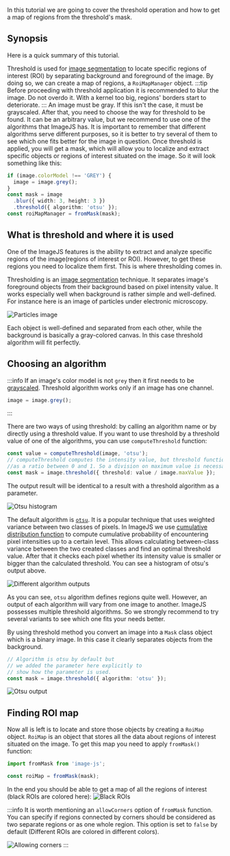 In this tutorial we are going to cover the threshold operation and how to get a map of regions from the threshold's mask.

## Synopsis

Here is a quick summary of this tutorial.

Threshold is used for [image segmentation](../Glossary.md#image-segmentation) to locate specific regions of interest (ROI) by separating background and foreground of the image. By doing so, we can create a map of regions, a `RoiMapManager` object.
:::tip
Before proceeding with threshold application it is recommended to blur the image. Do not overdo it. With a kernel too big, regions' borders start to deteriorate.
:::
An image must be gray. If this isn't the case, it must be grayscaled. After that, you need to choose the way for threshold to be found. It can be an arbitrary value, but we recommend to use one of the algorithms that ImageJS has. It is important to remember that different algorithms serve different purposes, so it is better to try several of them to see which one fits better for the image in question.
Once threshold is applied, you will get a mask, which will allow you to localize and extract specific objects or regions of interest situated on the image.
So it will look something like this:

```ts
if (image.colorModel !== 'GREY') {
  image = image.grey();
}
const mask = image
  .blur({ width: 3, height: 3 })
  .threshold({ algorithm: 'otsu' });
const roiMapManager = fromMask(mask);
```

## What is threshold and where it is used

One of the ImageJS features is the ability to extract and analyze specific regions of the image(regions of interest or ROI).
However, to get these regions you need to localize them first. This is where thresholding comes in.

Thresholding is an [image segmentation](../Glossary.md#image-segmentation) technique. It separates image's foreground objects from their background based on pixel intensity value. It works especially well when background is rather simple and well-defined.
For instance here is an image of particles under electronic microscopy.

![Particles image](./images/threshold/greys.png)

Each object is well-defined and separated from each other, while the background is basically a gray-colored canvas. In this case threshold algorithm will fit perfectly.

## Choosing an algorithm

:::info
If an image's color model is not `grey` then it first needs to be [grayscaled](../Features/Filters/Grayscale.md 'internal link on grayscale'). Threshold algorithm works only if an image has one channel.

```ts
image = image.grey();
```

:::

There are two ways of using threshold: by calling an algorithm name or by directly using a threshold value.
If you want to use threshold by a threshold value of one of the algorithms, you can use `computeThreshold` function:

```ts
const value = computeThreshold(image, 'otsu');
// computeThreshold computes the intensity value, but threshold function accepts it
//as a ratio between 0 and 1. So a division on maximum value is necessary.
const mask = image.threshold({ threshold: value / image.maxValue });
```

The output result will be identical to a result with a threshold algorithm as a parameter.

![Otsu histogram](./images/threshold/OtsuVisualization.png)

The default algorithm is [`otsu`](https://en.wikipedia.org/wiki/Otsu%27s_method 'wikipedia link on otsu'). It is a popular technique that uses weighted variance between two classes of pixels.
In ImageJS we use [cumulative distribution function](https://en.wikipedia.org/wiki/Cumulative_distribution_function 'wikipedia link to cumulative distribution function') to compute cumulative probability of encountering pixel intensities up to a certain level. This allows calculating between-class variance between the two created classes and find an optimal threshold value.
After that it checks each pixel whether its intensity value is smaller or bigger than the calculated threshold. You can see a histogram of otsu's output above.

![Different algorithm outputs](./images/threshold/MaskCombosThreshold.png)

As you can see, `otsu` algorithm defines regions quite well.
However, an output of each algorithm will vary from one image to another. ImageJS possesses multiple threshold algorithms.
So we strongly recommend to try several variants to see which one fits your needs better.

By using threshold method you convert an image into a `Mask` class object which is a binary image. In this case it clearly separates objects from the background.

```ts
// Algorithm is otsu by default but
// we added the parameter here explicitly to
// show how the parameter is used.
const mask = image.threshold({ algorithm: 'otsu' });
```

![Otsu output](./images/threshold/OTSU.png)

## Finding ROI map

Now all is left is to locate and store those objects by creating a `RoiMap` object. `RoiMap` is an object that stores all the data about regions of interest situated on the image.
To get this map you need to apply `fromMask()` function:

```ts
import fromMask from 'image-js';

const roiMap = fromMask(mask);
```

In the end you should be able to get a map of all the regions of interest (black ROIs are colored here):
![Black ROIs](./images/threshold/ROIsColored.jpg)

:::info
It is worth mentioning an `allowCorners` option of `fromMask` function. You can specify if regions connected by corners should be considered as two separate regions or as one whole region.
This option is set to `false` by default (Different ROIs are colored in different colors).

![Allowing corners](./images/threshold/allowingCorners.svg)
:::
